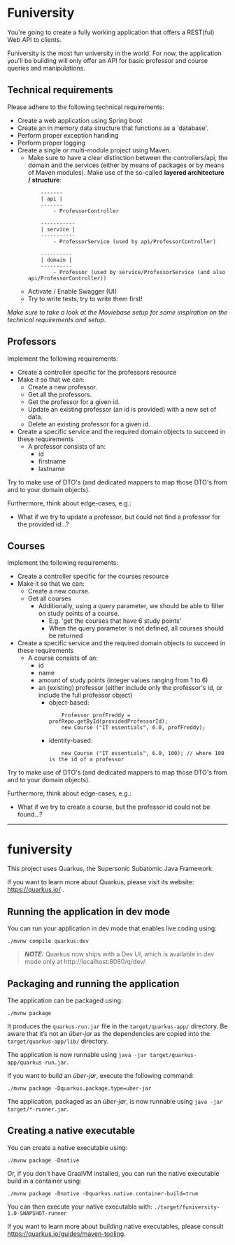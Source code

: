 # Funiversity

You're going to create a fully working application that offers a REST(ful) Web API to clients.

Funiversity is the most fun university in the world. For now, the application you'll be building will only offer an
API for basic professor and course queries and manipulations.

## Technical requirements

Please adhere to the following technical requirements:
- Create a web application using Spring boot
- Create an in memory data structure that functions as a 'database'.
- Perform proper exception handling
- Perform proper logging
- Create a single or multi-module project using Maven.
    - Make sure to have a clear distinction between the controllers/api, the domain and the services
      (either by means of packages or by means of Maven modules). Make use of the so-called **layered architecture / structure**:
        ```
            -------
            | api |     
            -------
                - ProfessorController
                
            -----------
            | service |     
            -----------
                - ProfessorService (used by api/ProfessorController)
            
            ----------
            | domain |     
            ----------
                - Professor (used by service/ProfessorService (and also api/ProfessorController))
        ```
    - Activate / Enable Swagger (UI)
    - Try to write tests, try to write them first!

_Make sure to take a look at the Moviebase setup for some inspiration on the technical requirements and setup._

## Professors

Implement the following requirements:
- Create a controller specific for the professors resource
- Make it so that we can:
    - Create a new professor.
    - Get all the professors.
    - Get the professor for a given id.
    - Update an existing professor (an id is provided) with a new set of data.
    - Delete an existing professor for a given id.
- Create a specific service and the required domain objects to succeed in these requirements
    - A professor consists of an:
        - id
        - firstname
        - lastname

Try to make use of DTO's (and dedicated mappers to map those DTO's from and to your domain objects).

Furthermore, think about edge-cases, e.g.:
- What if we try to update a professor, but could not find a professor for the provided id...?

## Courses

Implement the following requirements:
- Create a controller specific for the courses resource
- Make it so that we can:
    - Create a new course.
    - Get all courses
        - Additionally, using a query parameter, we should be able to filter on study points of a course.
            - E.g. 'get the courses that have 6 study points'
            - When the query parameter is not defined, all courses should be returned
- Create a specific service and the required domain objects to succeed in these requirements
    - A course consists of an:
        - id
        - name
        - amount of study points (integer values ranging from 1 to 6)
        - an (existing) professor (either include only the professor's id, or include the full professor object)
            - object-based:
                ```
                    Professor profFreddy = profRepo.getById(providedProfessorId);
                    new Course ("IT essentials", 6.0, profFreddy);
                ```
            - identity-based:
               ```
                   new Course ("IT essentials", 6.0, 100); // where 100 is the id of a professor
               ```

Try to make use of DTO's (and dedicated mappers to map those DTO's from and to your domain objects).

Furthermore, think about edge-cases, e.g.:
- What if we try to create a course, but the professor id could not be found...?

------------------------------------------------------------------------------------------------------------------------

# funiversity

This project uses Quarkus, the Supersonic Subatomic Java Framework.

If you want to learn more about Quarkus, please visit its website: https://quarkus.io/ .

## Running the application in dev mode

You can run your application in dev mode that enables live coding using:

```shell script
./mvnw compile quarkus:dev
```

> **_NOTE:_**  Quarkus now ships with a Dev UI, which is available in dev mode only at http://localhost:8080/q/dev/.

## Packaging and running the application

The application can be packaged using:

```shell script
./mvnw package
```

It produces the `quarkus-run.jar` file in the `target/quarkus-app/` directory.
Be aware that it’s not an _über-jar_ as the dependencies are copied into the `target/quarkus-app/lib/` directory.

The application is now runnable using `java -jar target/quarkus-app/quarkus-run.jar`.

If you want to build an _über-jar_, execute the following command:

```shell script
./mvnw package -Dquarkus.package.type=uber-jar
```

The application, packaged as an _über-jar_, is now runnable using `java -jar target/*-runner.jar`.

## Creating a native executable

You can create a native executable using:

```shell script
./mvnw package -Dnative
```

Or, if you don't have GraalVM installed, you can run the native executable build in a container using:

```shell script
./mvnw package -Dnative -Dquarkus.native.container-build=true
```

You can then execute your native executable with: `./target/funiversity-1.0-SNAPSHOT-runner`

If you want to learn more about building native executables, please consult https://quarkus.io/guides/maven-tooling.


